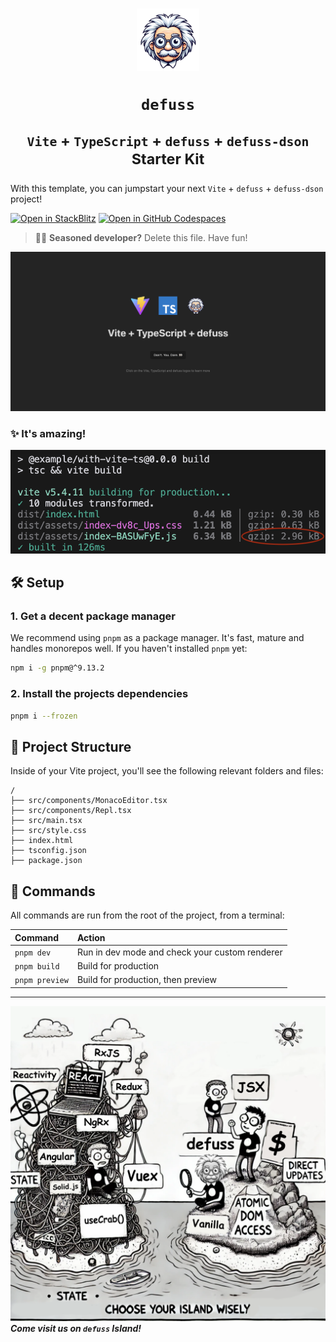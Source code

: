<h1 align="center">

<img src="https://raw.githubusercontent.com/kyr0/defuss/refs/heads/main/examples/with-vite-ts/public/defuss_mascott.png" width="100px" />

<p align="center">
  <code>defuss</code>
</p>

<sup align="center">

`Vite` + `TypeScript` + `defuss` + `defuss-dson` Starter Kit

</sup>

</h1>

With this template, you can jumpstart your next `Vite` + `defuss` + `defuss-dson` project!

[![Open in StackBlitz](https://developer.stackblitz.com/img/open_in_stackblitz.svg)](https://stackblitz.com/github/kyr0/defuss/tree/main/examples/with-dson)
[![Open in GitHub Codespaces](https://github.com/codespaces/badge.svg)](https://codespaces.new/kyr0/defuss?devcontainer_path=.devcontainer/with-dson/devcontainer.json)

> 👩‍💻 **Seasoned developer?** Delete this file. Have fun!

![just-the-basics](https://raw.githubusercontent.com/kyr0/defuss/refs/heads/main/examples/with-vite-ts/public/preview.png)

### ✨ It's amazing!
![tiny](https://raw.githubusercontent.com/kyr0/defuss/refs/heads/main/examples/with-vite-ts/public/build_result.png)

## 🛠️ Setup

### 1. Get a decent package manager

We recommend using `pnpm` as a package manager. It's fast, mature and handles monorepos well. If you haven't installed `pnpm` yet:

```bash
npm i -g pnpm@^9.13.2
```

### 2. Install the projects dependencies

```bash
pnpm i --frozen
```

## 🚀 Project Structure

Inside of your Vite project, you'll see the following relevant folders and files:

```text
/
├── src/components/MonacoEditor.tsx
├── src/components/Repl.tsx
├── src/main.tsx
├── src/style.css
├── index.html
├── tsconfig.json
├── package.json
```

## 🧞 Commands

All commands are run from the root of the project, from a terminal:

| Command       | Action                                                                                                                                                                                                                           |
| :------------ | :------------------------------------------------------------------------------------------------------------------------------------------------------------------------------------------------------------------------------- |
| `pnpm dev`    | Run in dev mode and check your custom renderer                                                    |
| `pnpm build` | Build for production  |
| `pnpm preview` | Build for production, then preview |

---

<img src="https://raw.githubusercontent.com/kyr0/defuss/refs/heads/main/examples/with-vite-ts/public/defuss_comic.png" />

<caption><i><b>Come visit us on <code>defuss</code> Island!</b></i></caption>
